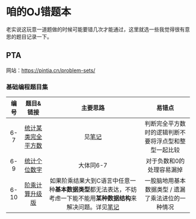 # 咱的OJ错题本

老实说这玩意一道题做的时候可能要错几次才能通过，这里就选一些我觉得很有意思的题目记录一下。

## PTA

网站：https://pintia.cn/problem-sets/  

### 基础编程题目集  

|编号|题目&链接|主要思路|易错点|
|:---:|:---:|:---:|:---:|
|6-7|[统计某类完全平方数](https://pintia.cn/problem-sets/14/problems/739)|见[笔记](Algo/PerfectSquareWith2SameNumbers.md)|判断完全平方数时的逻辑判断不要将浮点型和整型一起比较|
|6-9|[统计个位数字](https://pintia.cn/problem-sets/14/problems/741)|大体同6-7|对于负数和0的处理容易漏掉|
|6-10|[阶乘计算升级版](https://pintia.cn/problem-sets/14/problems/742)|如果阶乘结果大到C语言中任意一种**基本数据类型**都无法表达，不妨考虑一下能不能用**某种数据结构**来解决问题。详见[笔记](Algo/BigNumberFactorial.md)|一股脑地用基本数据类型 / 遗漏了乘法进位的一种情况|